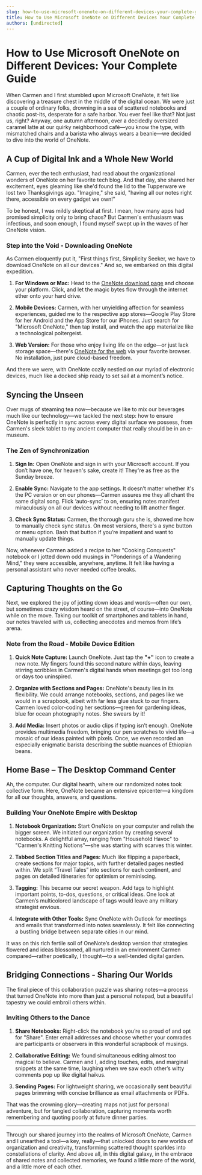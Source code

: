 ```yaml
---
slug: how-to-use-microsoft-onenote-on-different-devices-your-complete-guide
title: How to Use Microsoft OneNote on Different Devices Your Complete Guide
authors: [undirected]
---
```



# How to Use Microsoft OneNote on Different Devices: Your Complete Guide

When Carmen and I first stumbled upon Microsoft OneNote, it felt like discovering a treasure chest in the middle of the digital ocean. We were just a couple of ordinary folks, drowning in a sea of scattered notebooks and chaotic post-its, desperate for a safe harbor. You ever feel like that? Not just us, right? Anyway, one autumn afternoon, over a decidedly oversized caramel latte at our quirky neighborhood café—you know the type, with mismatched chairs and a barista who always wears a beanie—we decided to dive into the world of OneNote.

## A Cup of Digital Ink and a Whole New World

Carmen, ever the tech enthusiast, had read about the organizational wonders of OneNote on her favorite tech blog. And that day, she shared her excitement, eyes gleaming like she'd found the lid to the Tupperware we lost two Thanksgivings ago. "Imagine," she said, "having all our notes right there, accessible on every gadget we own!" 

To be honest, I was mildly skeptical at first. I mean, how many apps had promised simplicity only to bring chaos? But Carmen's enthusiasm was infectious, and soon enough, I found myself swept up in the waves of her OneNote vision.

### Step into the Void - Downloading OneNote

As Carmen eloquently put it, "First things first, Simplicity Seeker, we have to download OneNote on all our devices." And so, we embarked on this digital expedition.

1. **For Windows or Mac:** Head to the [OneNote download page](https://www.onenote.com/download) and choose your platform. Click, and let the magic bytes flow through the internet ether onto your hard drive.
   
2. **Mobile Devices:** Carmen, with her unyielding affection for seamless experiences, guided me to the respective app stores—Google Play Store for her Android and the App Store for our iPhones. Just search for "Microsoft OneNote," then tap install, and watch the app materialize like a technological poltergeist.

3. **Web Version:** For those who enjoy living life on the edge—or just lack storage space—there's [OneNote for the web](https://www.onenote.com/notebooks) via your favorite browser. No installation, just pure cloud-based freedom.

And there we were, with OneNote cozily nestled on our myriad of electronic devices, much like a docked ship ready to set sail at a moment’s notice.

## Syncing the Unseen

Over mugs of steaming tea now—because we like to mix our beverages much like our technology—we tackled the next step: how to ensure OneNote is perfectly in sync across every digital surface we possess, from Carmen's sleek tablet to my ancient computer that really should be in an e-museum.

### The Zen of Synchronization

1. **Sign In:** Open OneNote and sign in with your Microsoft account. If you don’t have one, for heaven's sake, create it! They're as free as the Sunday breeze.
   
2. **Enable Sync:** Navigate to the app settings. It doesn’t matter whether it's the PC version or on our phones—Carmen assures me they all chant the same digital song. Flick ‘auto-sync’ to on, ensuring notes manifest miraculously on all our devices without needing to lift another finger.

3. **Check Sync Status:** Carmen, the thorough guru she is, showed me how to manually check sync status. On most versions, there's a sync button or menu option. Bash that button if you’re impatient and want to manually update things.

Now, whenever Carmen added a recipe to her "Cooking Conquests" notebook or I jotted down odd musings in "Ponderings of a Wandering Mind," they were accessible, anywhere, anytime. It felt like having a personal assistant who never needed coffee breaks.

## Capturing Thoughts on the Go

Next, we explored the joy of jotting down ideas and words—often our own, but sometimes crazy wisdom heard on the street, of course—into OneNote while on the move. Taking our toolkit of smartphones and tablets in hand, our notes traveled with us, collecting anecdotes and memos from life’s arena.

### Note from the Road - Mobile Device Edition

1. **Quick Note Capture:** Launch OneNote. Just tap the **"+"** icon to create a new note. My fingers found this second nature within days, leaving stirring scribbles in Carmen's digital hands when meetings got too long or days too uninspired.

2. **Organize with Sections and Pages:** OneNote's beauty lies in its flexibility. We could arrange notebooks, sections, and pages like we would in a scrapbook, albeit with far less glue stuck to our fingers. Carmen loved color-coding her sections—green for gardening ideas, blue for ocean photography notes. She swears by it!

3. **Add Media:** Insert photos or audio clips if typing isn’t enough. OneNote provides multimedia freedom, bringing our pen scratches to vivid life—a mosaic of our ideas painted with pixels. Once, we even recorded an especially enigmatic barista describing the subtle nuances of Ethiopian beans.

## Home Base – The Desktop Command Center

Ah, the computer. Our digital hearth, where our randomized notes took collective form. Here, OneNote became an extensive epicenter—a kingdom for all our thoughts, answers, and questions.

### Building Your OneNote Empire with Desktop

1. **Notebook Organization:** Start OneNote on your computer and relish the bigger screen. We initiated our organization by creating several notebooks. A delightful array, ranging from "Household Havoc" to "Carmen's Knitting Notions"—she was starting with scarves this winter.

2. **Tabbed Section Titles and Pages:** Much like flipping a paperback, create sections for major topics, with further detailed pages nestled within. We split “Travel Tales” into sections for each continent, and pages on detailed itineraries for optimism or reminiscing. 

3. **Tagging:** This became our secret weapon. Add tags to highlight important points, to-dos, questions, or critical ideas. One look at Carmen’s multicolored landscape of tags would leave any military strategist envious.

4. **Integrate with Other Tools:** Sync OneNote with Outlook for meetings and emails that transformed into notes seamlessly. It felt like connecting a bustling bridge between separate cities in our mind.

It was on this rich fertile soil of OneNote’s desktop version that strategies flowered and ideas blossomed, all nurtured in an environment Carmen compared—rather poetically, I thought—to a well-tended digital garden.

## Bridging Connections - Sharing Our Worlds 

The final piece of this collaboration puzzle was sharing notes—a process that turned OneNote into more than just a personal notepad, but a beautiful tapestry we could embroil others within.

### Inviting Others to the Dance

1. **Share Notebooks:** Right-click the notebook you’re so proud of and opt for "Share". Enter email addresses and choose whether your comrades are participants or observers in this wonderful scrapbook of musings.

2. **Collaborative Editing:** We found simultaneous editing almost too magical to believe. Carmen and I, adding touches, edits, and marginal snippets at the same time, laughing when we saw each other’s witty comments pop up like digital haikus.

3. **Sending Pages:** For lightweight sharing, we occasionally sent beautiful pages brimming with concise brilliance as email attachments or PDFs.

That was the crowning glory—creating maps not just for personal adventure, but for tangled collaboration, capturing moments worth remembering and quoting poorly at future dinner parties.

---

Through our shared journey into the realms of Microsoft OneNote, Carmen and I unearthed a tool—a key, really—that unlocked doors to new worlds of organization and creativity, transforming scattered thought sparkles into constellations of clarity. And above all, in this digital galaxy, in the embrace of shared notes and collected memories, we found a little more of the world, and a little more of each other.